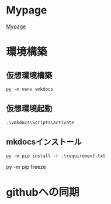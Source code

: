 # Mypage


[Mypage][1]


# 環境構築
## 仮想環境構築
~~~
py -m venv vmkdocs
~~~

## 仮想環境起動
~~~
.\vmkdocs\Scripts\activate
~~~

## mkdocsインストール
~~~
py -m pip install -r .\requirement.txt
~~~
py -m pip freeze

# githubへの同期


[1]:./site/index.html
